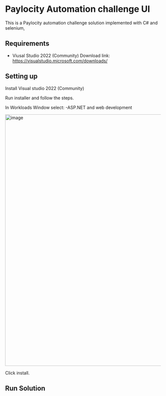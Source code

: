 # Paylocity Automation challenge UI

This is a Paylocity automation challenge solution implemented with C# and selenium,

## Requirements

- Viusal Studio 2022 (Community)
    Download link: https://visualstudio.microsoft.com/downloads/

## Setting up

Install Visual studio 2022 (Community)

Run installer and follow the steps.

In Workloads Window select: 
  -ASP.NET and web development
  
  <img width="1448" height="814" alt="image" src="https://github.com/user-attachments/assets/bc1b4905-232c-41e9-9eca-8c88cbfe4596" />

  Click install.

## Run Solution
